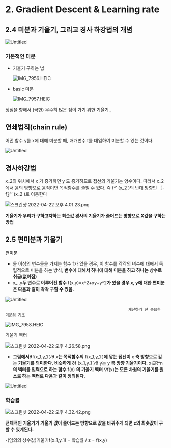 # 2. Gradient Descent & Learning rate

## **2.4 미분과 기울기, 그리고 경사 하강법의 개념**

![Untitled](2%20Gradient%20Descent%20&%20Learning%20rate%20117f1d4ba3d642a588d0b84db83a2098/Untitled.png)

### 기본적인 미분

- 기울기 구하는 법
    
    ![IMG_7956.HEIC](2%20Gradient%20Descent%20&%20Learning%20rate%20117f1d4ba3d642a588d0b84db83a2098/IMG_7956.heic)
    

- basic 미분
    
    ![IMG_7957.HEIC](2%20Gradient%20Descent%20&%20Learning%20rate%20117f1d4ba3d642a588d0b84db83a2098/IMG_7957.heic)
    

정점을 향해서 (극한) 무수히 많은 점이 가기 위한 기울기..

## 연쇄법칙(chain rule)

어떤 함수 y를 x에 대해 미분할 때, 매개변수 t를 대입하여 미분할 수 있는 것이다.

![Untitled](2%20Gradient%20Descent%20&%20Learning%20rate%20117f1d4ba3d642a588d0b84db83a2098/Untitled%201.png)

## 경사하강법

x_2의 위치에서 x 가 증가하면 y 도 증가하므로 접선의 기울기는 양수이다. 따라서 x_2 에서 음의 방향으로 움직이면 목적함수를 줄일 수 있다. 즉 f^′ (x_2 )의 반대 방향인 〖-f〗^′ (x_2 )로 이동한다

![스크린샷 2022-04-22 오후 4.01.23.png](2%20Gradient%20Descent%20&%20Learning%20rate%20117f1d4ba3d642a588d0b84db83a2098/%E1%84%89%E1%85%B3%E1%84%8F%E1%85%B3%E1%84%85%E1%85%B5%E1%86%AB%E1%84%89%E1%85%A3%E1%86%BA_2022-04-22_%E1%84%8B%E1%85%A9%E1%84%92%E1%85%AE_4.01.23.png)

**기울기가 우리가 구하고자하는 최솟값 경사의 기울기가 줄어드는 방향으로 X값을 구하는 방법**

## **2.5 편미분과 기울기**

편미분

- 둘 이상의 변수들을 가지는 함수 f가 있을 경우, 이 함수를 각각의 벼수에 대해서 독립적으로 미분을 하는 방식, **변수에 대해서 하나에 대해 미분을 하고 하나는 상수로 취급(없어짐)**
- x_ ,y**두 변수로 이루어진 함수** f(x,y)=x^2+xy+y^2**가 있을 경우 x, y에 대한 편미분은 다음과 같이 각각 구할 수 있음.**

![Untitled](2%20Gradient%20Descent%20&%20Learning%20rate%20117f1d4ba3d642a588d0b84db83a2098/Untitled%202.png)

                                                          계산하기 전 중요한 미분의 기초

![IMG_7958.HEIC](2%20Gradient%20Descent%20&%20Learning%20rate%20117f1d4ba3d642a588d0b84db83a2098/IMG_7958.heic)

기울기 벡터

![스크린샷 2022-04-22 오후 4.26.58.png](2%20Gradient%20Descent%20&%20Learning%20rate%20117f1d4ba3d642a588d0b84db83a2098/%E1%84%89%E1%85%B3%E1%84%8F%E1%85%B3%E1%84%85%E1%85%B5%E1%86%AB%E1%84%89%E1%85%A3%E1%86%BA_2022-04-22_%E1%84%8B%E1%85%A9%E1%84%92%E1%85%AE_4.26.58.png)

- **그림에서**∂f(x_1,y_1 )∕∂ x**는 목적함수의** f(x_1,y_1 )**에 닿는 접선이** x **축 방향으로 갖는 기울기를 의미한다. 비슷하게** ∂f (x_1,y_1 )∕∂ y**는** y **축 방향 기울기이다.** x∈R^n **의 벡터를 입력으로 하는 함수** f(x) **의 기울기 벡터** ∇f(x)**는 모든 차원의 기울기를 원소로 하는 벡터로 다음과 같이 정의된다.**

![Untitled](2%20Gradient%20Descent%20&%20Learning%20rate%20117f1d4ba3d642a588d0b84db83a2098/Untitled%203.png)

### 학습률

![스크린샷 2022-04-22 오후 4.32.42.png](2%20Gradient%20Descent%20&%20Learning%20rate%20117f1d4ba3d642a588d0b84db83a2098/%E1%84%89%E1%85%B3%E1%84%8F%E1%85%B3%E1%84%85%E1%85%B5%E1%86%AB%E1%84%89%E1%85%A3%E1%86%BA_2022-04-22_%E1%84%8B%E1%85%A9%E1%84%92%E1%85%AE_4.32.42.png)

**전체적인 기울기가 기울기 값이 줄어드는 방향으로 값을 바꿔주게 되면 z의 최솟값이 구할 수 있게된다.** 

-(임의의 상수값)기울기f(x_1,y_1) = 학습률 / z = f(x,y)
